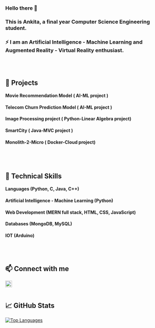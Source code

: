 ### Hello there 👋
### This is Ankita, a final year Computer Science Engineering student.
### ⚡ I am an Artificial Intelligence - Machine Learning and Augmented Reality - Virtual Reality enthusiast.
</br>
</br>

## 🔭 Projects 
#### Movie Recommendation Model ( AI-ML project )
#### Telecom Churn Prediction Model ( AI-ML project ) 
#### Image Processing project ( Python-Linear Algebra project)
#### SmartCity ( Java-MVC project ) 
#### Monolith-2-Micro ( Docker-Cloud project)
###
</br>
</br>

<!--### I have worked on several projects in the field of AI-ML. During my last few semesters, me and my team built various AI-ML models, like movie recommendation model, telecom churn prediction model, etc. 
### I have also had the opportunity to work on cutting-edge technologies in AI-ML in the various internships. In one of the internships, I built an AI-ML model that will give the logic of the energy production experiments, they were working on, and hence help them in producing excess energy. In another internship, I built an AI-ML model, using Convolution Neural Networks (for image detection and classification). -->

## 💼 Technical Skills 
#### Languages (Python, C, Java, C++)
#### Artificial Intelligence - Machine Learning (Python)
#### Web Development (MERN full stack, HTML, CSS, JavaScript)
#### Databases (MongoDB, MySQL)
#### IOT (Arduino)

</br>
</br>

## 📫 Connect with me 
<a href="https://www.linkedin.com/in/ankita-sahoo-20bb39224/"><img align="left" src="https://raw.githubusercontent.com/yushi1007/yushi1007/main/images/linkedin.svg" alt="Ankita Sahoo | LinkedIn" width="21px"/></a>
</br>
</br>

###
####
####
<!---💼 Technical Skills

![](https://img.shields.io/badge/Code-React-informational?style=flat&logo=react&color=61DAFB)
![](https://img.shields.io/badge/Code-Redux-informational?style=flat&logo=Redux&color=764ABC)
![](https://img.shields.io/badge/Code-JavaScript-informational?style=flat&logo=JavaScript&color=F7DF1E)
![](https://img.shields.io/badge/Code-Ruby-informational?style=flat&logo=Ruby&color=CC342D)
![](https://img.shields.io/badge/Code-Ruby_on_Rails-informational?style=flat&logo=Ruby-On-Rails&color=CC0000)
![](https://img.shields.io/badge/Code-HTML5-informational?style=flat&logo=HTML5&color=E34F26)
![](https://img.shields.io/badge/Code-PostgreSQL-informational?style=flat&logo=PostgreSQL&color=336791)
![](https://img.shields.io/badge/Code-SQLite-informational?style=flat&logo=SQLite&color=003B57)-->

## 📈 GitHub Stats 

[![Top Languages ](https://github-readme-stats.vercel.app/api/top-langs/?username=ankitacoder3&layout=compact)](https://github.com/ankitacoder3)
<!--[![Ankita’s github stats](https://github-readme-stats.vercel.app/api?username=ankitacoder3)](https://github.com/ankitacoder3)-->
<!---[![Visitors](https://visitor-badge.glitch.me/badge?page_id=yushi1007.yushi1007)](https://github.com/ankitacoder3)--->

<!--
**ankitacoder3/ANKITACODER3** is a ✨ _special_ ✨ repository because its `README.md` (this file) appears on your GitHub profile.

Here are some ideas to get you started:

- 🔭 I’m currently working on ...
- 🌱 I’m currently learning ...
- 👯 I’m looking to collaborate on ...
- 🤔 I’m looking for help with ...
- 💬 Ask me about ...
- 📫 How to reach me: ...
- 😄 Pronouns: ...
- ⚡ Fun fact: ..

 🔭 🌱 💬 📫 😄 ⚡

-->
